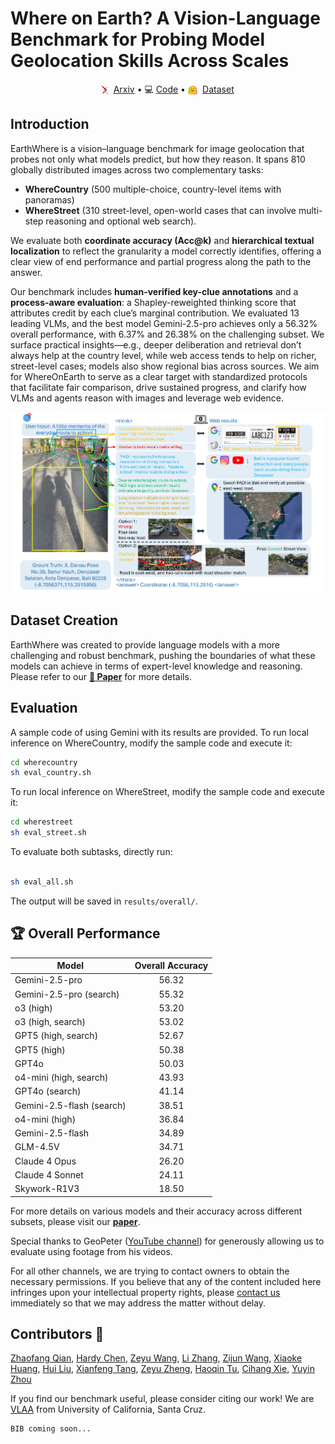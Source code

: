 # Where on Earth? A Vision-Language Benchmark for Probing Model Geolocation Skills Across Scales

<p align="center">
  <img src="./assets/ar.svg" alt="Arxiv Logo" style="height: 1em; vertical-align: middle; margin-right: 0.3em;">
  <a href="https://arxiv.org/abs/2510.10880" target="_blank">Arxiv</a>  
  • 💻 <a href="https://github.com/UCSC-VLAA/EarthWhere" target="_blank">Code</a>  
  • <img src="./assets/hg.svg" alt="Hugging Face Logo" style="height: 1em; vertical-align: middle; margin-right: 0.3em;">
  <a href="https://huggingface.co/datasets/tonyqian/EarthWhere" target="_blank">Dataset</a>  
</p>

<!---|[**🤗 Dataset**](https://huggingface.co/datasets/tonyqian/EarthWhere) | [**📖 Paper**](https://arxiv.org/abs/2510.10880) |--->


## Introduction
EarthWhere is a vision–language benchmark for image geolocation that probes not only what models predict, but how they reason. It spans 810 globally distributed images across two complementary tasks:
- **WhereCountry** (500 multiple-choice, country-level items with panoramas)
- **WhereStreet** (310 street-level, open-world cases that can involve multi-step reasoning and optional web search).

We evaluate both **coordinate accuracy (Acc@k)** and **hierarchical textual localization** to reflect the granularity a model correctly identifies, offering a clear view of end performance and partial progress along the path to the answer.


Our benchmark includes **human-verified key-clue annotations** and a **process-aware evaluation**: a Shapley-reweighted thinking score that attributes credit by each clue’s marginal contribution. We evaluated 13 leading VLMs, and the best model Gemini-2.5-pro achieves only a 56.32% overall performance, with 6.37% and 26.38% on the challenging subset. We surface practical insights—e.g., deeper deliberation and retrieval don’t always help at the country level, while web access tends to help on richer, street-level cases; models also show regional bias across sources. We aim for WhereOnEarth to serve as a clear target with standardized protocols that facilitate fair comparison, drive sustained progress, and clarify how VLMs and agents reason with images and leverage web evidence.


![EarthWhere inference overview](assets/illustration_figure.png)


## Dataset Creation
EarthWhere was created to provide language models with a more challenging and robust benchmark, pushing the boundaries of what these models can achieve in terms of expert-level knowledge and reasoning. Please refer to our [**📖 Paper**](https://arxiv.org/abs/2510.10880) for more details.


## Evaluation
A sample code of using Gemini with its results are provided.
To run local inference on WhereCountry, modify the sample code and execute it:

```bash
cd wherecountry
sh eval_country.sh
```

To run local inference on WhereStreet, modify the sample code and execute it:

```bash
cd wherestreet
sh eval_street.sh
```

To evaluate both subtasks, directly run:
```bash

sh eval_all.sh
```
The output will be saved in `results/overall/`. 

## 🏆 Overall Performance

| Model                     | Overall Accuracy |
| ------------------------- | :--------------: |
| Gemini-2.5-pro            |       56.32      |
| Gemini-2.5-pro (search)   |       55.32      |
| o3 (high)                 |       53.20      |
| o3 (high, search)         |       53.02      |
| GPT5 (high, search)       |       52.67      |
| GPT5 (high)               |       50.38      |
| GPT4o                     |       50.03      |
| o4-mini (high, search)    |       43.93      |
| GPT4o (search)            |       41.14      |
| Gemini-2.5-flash (search) |       38.51      |
| o4-mini (high)            |       36.84      |
| Gemini-2.5-flash          |       34.89      |
| GLM-4.5V                  |       34.71      |
| Claude 4 Opus             |       26.20      |
| Claude 4 Sonnet           |       24.11      |
| Skywork-R1V3              |       18.50      |

For more details on various models and their accuracy across different subsets, please visit our [**paper**](https://arxiv.org/abs/2510.10880).


Special thanks to GeoPeter ([YouTube channel](https://www.youtube.com/GeoPeter)) for generously allowing us to evaluate using footage from his videos.

For all other channels, we are trying to contact owners to obtain the necessary permissions. If you believe that any of the content included here infringes upon your intellectual property rights, please [contact us](mailto:zh103512@ucf.edu) immediately so that we may address the matter without delay.


## Contributors 🙌
[Zhaofang Qian](),
[Hardy Chen](https://g-h-chen.github.io/), 
[Zeyu Wang](https://zw615.github.io/), 
[Li Zhang](), 
[Zijun Wang](https://asillycat.github.io/),
[Xiaoke Huang](https://xk-huang.github.io/), 
[Hui Liu](https://layneins.github.io/), 
[Xianfeng Tang](https://xta.ng/),
[Zeyu Zheng](https://zheng80.github.io/),
[Haoqin Tu](https://www.haqtu.me/), 
[Cihang Xie](https://cihangxie.github.io/),
[Yuyin Zhou](https://yuyinzhou.github.io/)

If you find our benchmark useful, please consider citing our work! We are [VLAA](https://ucsc-vlaa.github.io/) from University of California, Santa Cruz.

```
BIB coming soon...
```


